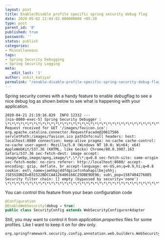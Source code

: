 ```yaml
---
layout: post
title: Enable/Disable profile specific spring security debug flag
date: 2020-05-02 21:04:02.000000000 +05:30
type: post
parent_id: '0'
published: true
password: ''
status: publish
categories:
- Miscellaneous
tags:
- Spring Security Debugging
- Spring Security Logging
meta:
  _edit_last: '1'
author: ankit_katiyar
permalink: "/enable-disable-profile-specific-spring-security-debug-flag/"
---
```

Spring security comes with a handy feature to enable <em>debug</em>flag to see a nice debug log as shown below to see what is happening with your application.

```
2020-04-21 21:19:16.829  INFO 12332 ---
[nio-8080-exec-5] Spring Security Debugger : \*\*\*\*\*\*\*\*\*\*\*\*\*\*\*\*\*\*\*\*\*\*\*\*\*\*\*\*\*\*\*\*\*\*\*\*\*\*\*\*\*\*\*\*\*\*\*\*\*\*\*\*\*\*\*\*\*\*\*\* Request received for GET '/images/favicon.ico': org.apache.catalina.connector.RequestFacade@20617566 servletPath:/images/favicon.ico pathInfo:null headers: host: localhost:8080 connection: keep-alive pragma: no-cache cache-control: no-cache user-agent: Mozilla/5.0 (Windows NT 10.0; Win64; x64) AppleWebKit/537.36 (KHTML, like Gecko) Chrome/80.0.3987.163 Safari/537.36 sec-fetch-dest: image accept: image/webp,image/apng,image/\*,\*/\*;q=0.8 sec-fetch-site: same-origin sec-fetch-mode: no-cors referer: http://localhost:8080/ accept-encoding: gzip, deflate, br accept-language: en-US,en;q=0.9,hi;q=0.8 cookie: ext\_name=jaehkpjddfdgiiefcnhahapilbejohhj; JSESSIONID=B31522BDCCAA126406166C25DBE9DE96; sub\_pop=1587484276805 Security filter chain: [] empty (bypassed by security='none') \*\*\*\*\*\*\*\*\*\*\*\*\*\*\*\*\*\*\*\*\*\*\*\*\*\*\*\*\*\*\*\*\*\*\*\*\*\*\*\*\*\*\*\*\*\*\*\*\*\*\*\*\*\*\*\*\*\*\*\*
```



You can control this feature from your bean configuration code



```java
@Configuration
@EnableWebSecurity(debug = true)
public class SecurityConfig extends WebSecurityConfigurerAdapter
```


Still, you may want to control it from _application.properties_ files for some profiles. Like I want to keep it on for dev only.




```
org.springframework.security.config.annotation.web.builders.WebSecurity.debugEnabled=true
```



